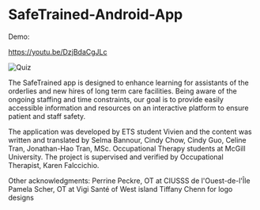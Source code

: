 # SafeTrained-Android-App

Demo: 

https://youtu.be/DzjBdaCgJLc


![Quiz](/screenshots/quiz)

The SafeTrained app is designed to enhance learning for assistants of the orderlies and new hires of long term care facilities. Being aware of the ongoing staffing and time constraints, our goal is to provide easily accessible information and resources on an interactive platform to ensure patient and staff safety.

The application was developed by ETS student Vivien and the content was written and translated by Selma Bannour, Cindy Chow, Cindy Guo, Celine Tran, Jonathan-Hao Tran, MSc. Occupational Therapy students at McGill University. 
The project is supervised and verified by Occupational Therapist, Karen Falccichio.

Other acknowledgments: 
Perrine Peckre, OT at CIUSSS de l'Ouest-de-l'Île
Pamela Scher, OT at Vigi Santé of West island 
Tiffany Chenn for logo designs

